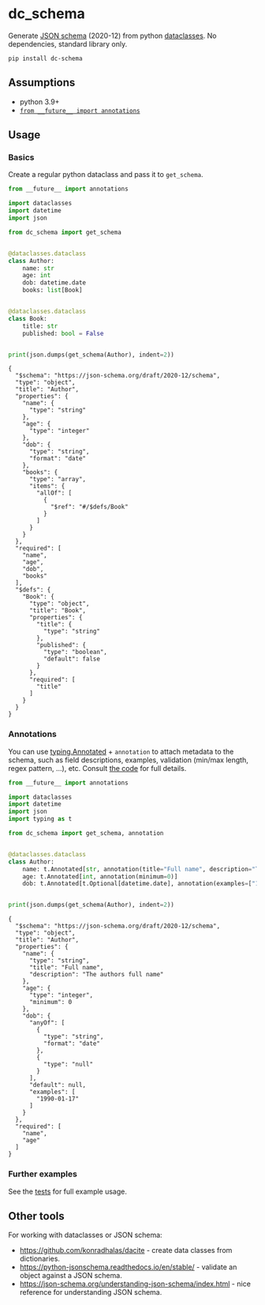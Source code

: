 # dc_schema

Generate [JSON schema](https://json-schema.org/) (2020-12) from python 
[dataclasses](https://docs.python.org/3/library/dataclasses.html). No dependencies, standard library only.

```
pip install dc-schema 
```

## Assumptions

* python 3.9+
* [`from __future__ import annotations`](https://peps.python.org/pep-0563/)

## Usage

### Basics

Create a regular python dataclass and pass it to `get_schema`.

```py
from __future__ import annotations

import dataclasses
import datetime
import json

from dc_schema import get_schema


@dataclasses.dataclass
class Author:
    name: str
    age: int
    dob: datetime.date
    books: list[Book]


@dataclasses.dataclass
class Book:
    title: str
    published: bool = False


print(json.dumps(get_schema(Author), indent=2))
```

```
{
  "$schema": "https://json-schema.org/draft/2020-12/schema",
  "type": "object",
  "title": "Author",
  "properties": {
    "name": {
      "type": "string"
    },
    "age": {
      "type": "integer"
    },
    "dob": {
      "type": "string",
      "format": "date"
    },
    "books": {
      "type": "array",
      "items": {
        "allOf": [
          {
            "$ref": "#/$defs/Book"
          }
        ]
      }
    }
  },
  "required": [
    "name",
    "age",
    "dob",
    "books"
  ],
  "$defs": {
    "Book": {
      "type": "object",
      "title": "Book",
      "properties": {
        "title": {
          "type": "string"
        },
        "published": {
          "type": "boolean",
          "default": false
        }
      },
      "required": [
        "title"
      ]
    }
  }
}
```

### Annotations

You can use [typing.Annotated](https://docs.python.org/3/library/typing.html#typing.Annotated) + `annotation` to attach
metadata to the schema, such as field descriptions, examples, validation (min/max length, regex pattern, ...), etc. 
Consult [the code](https://github.com/Peter554/dc_schema/blob/master/dc_schema/__init__.py) for full details.

```py
from __future__ import annotations

import dataclasses
import datetime
import json
import typing as t

from dc_schema import get_schema, annotation


@dataclasses.dataclass
class Author:
    name: t.Annotated[str, annotation(title="Full name", description="The authors full name")]
    age: t.Annotated[int, annotation(minimum=0)]
    dob: t.Annotated[t.Optional[datetime.date], annotation(examples=["1990-01-17"])] = None


print(json.dumps(get_schema(Author), indent=2))
```

```
{
  "$schema": "https://json-schema.org/draft/2020-12/schema",
  "type": "object",
  "title": "Author",
  "properties": {
    "name": {
      "type": "string",
      "title": "Full name",
      "description": "The authors full name"
    },
    "age": {
      "type": "integer",
      "minimum": 0
    },
    "dob": {
      "anyOf": [
        {
          "type": "string",
          "format": "date"
        },
        {
          "type": "null"
        }
      ],
      "default": null,
      "examples": [
        "1990-01-17"
      ]
    }
  },
  "required": [
    "name",
    "age"
  ]
}
```

### Further examples

See the [tests](https://github.com/Peter554/dc_schema/blob/master/tests/test_dc_schema.py) for full example usage.


## Other tools

For working with dataclasses or JSON schema:

* https://github.com/konradhalas/dacite - create data classes from dictionaries.
* https://python-jsonschema.readthedocs.io/en/stable/ - validate an object against a JSON schema.
* https://json-schema.org/understanding-json-schema/index.html - nice reference for understanding JSON schema. 